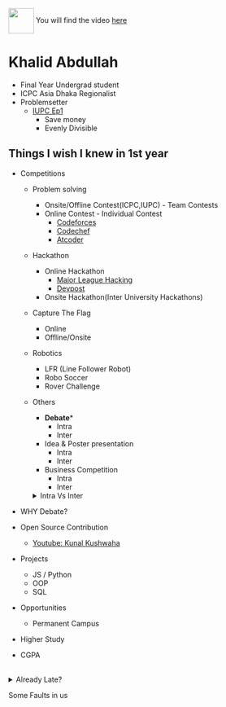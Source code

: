 <img align = "center" src = "https://cdn.dribbble.com/users/1369921/screenshots/3699553/media/632fe87d30ef9413a3512dd317727b8b.gif" width = "50px"> You will find the video [here](https://youtu.be/I_G102qz_pk)

# Khalid Abdullah
- Final Year Undergrad student
- ICPC Asia Dhaka Regionalist
- Problemsetter
  - [IUPC Ep1](https://toph.co/arena?practice=64765afcd47a320767c000cf#!/p/6473fe50d47a320767bfcdb8)
    - Save money
    - Evenly Divisible


## Things I wish I knew in 1st year


- Competitions
  - Problem solving
    - Onsite/Offline Contest(ICPC,IUPC) - Team Contests
    - Online Contest - Individual Contest
      - [Codeforces](https://codeforces.com)
      - [Codechef](https://codechef.com)
      - [Atcoder](https://atcoder.jp)

  - Hackathon
    - Online Hackathon
      - [Major League Hacking](https://mlh.io/)
      - [Devpost](https://devpost.com/)
    - Onsite Hackathon(Inter University Hackathons)

   - Capture The Flag
     - Online
     - Offline/Onsite
   - Robotics
     - LFR (Line Follower Robot)
     - Robo Soccer
     - Rover Challenge
   - Others
     - **Debate***
       - Intra
       - Inter
     - Idea & Poster presentation
       - Intra
       - Inter
     - Business Competition
       - Intra
       - Inter  
      <details><summary>Intra Vs Inter</summary>
     Intra : Internal <br>
     Inter : External
     </details>

- WHY Debate?
       
- Open Source Contribution
  - [Youtube: Kunal Kushwaha](https://youtube.com/@KunalKushwaha?si=O2JbR6DLmXpGFWYp)
  
- Projects
  - JS / Python
  - OOP
  - SQL
- Opportunities
  - Permanent Campus

- Higher Study
- CGPA
 
<br>
  <details>
    <summary>Already Late?</summary>
    6 months bootcamp
    
- Ready Enough?
  - Attention Span
  - Time Management 
  </details>


Some Faults in us
